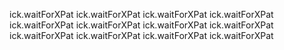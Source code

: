 
ick.waitForXPat
ick.waitForXPat
ick.waitForXPat
ick.waitForXPat
ick.waitForXPat
ick.waitForXPat
ick.waitForXPat
ick.waitForXPat
ick.waitForXPat
ick.waitForXPat
ick.waitForXPat
ick.waitForXPat
